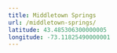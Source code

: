 ```yaml
---
title: Middletown Springs
url: /middletown-springs/
latitude: 43.485306300000005
longitude: -73.11825490000001
---
```

